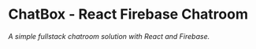 # ChatBox - React Firebase Chatroom
###### A simple fullstack chatroom solution with React and Firebase.
